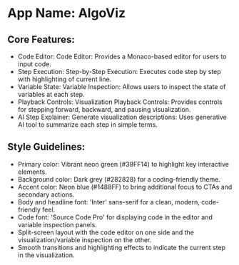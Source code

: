 # **App Name**: AlgoViz

## Core Features:

- Code Editor: Code Editor: Provides a Monaco-based editor for users to input code.
- Step Execution: Step-by-Step Execution: Executes code step by step with highlighting of current line.
- Variable State: Variable Inspection: Allows users to inspect the state of variables at each step.
- Playback Controls: Visualization Playback Controls: Provides controls for stepping forward, backward, and pausing visualization.
- AI Step Explainer: Generate visualization descriptions: Uses generative AI tool to summarize each step in simple terms.

## Style Guidelines:

- Primary color: Vibrant neon green (#39FF14) to highlight key interactive elements.
- Background color: Dark grey (#282828) for a coding-friendly theme.
- Accent color: Neon blue (#1488FF) to bring additional focus to CTAs and secondary actions.
- Body and headline font: 'Inter' sans-serif for a clean, modern, code-friendly feel.
- Code font: 'Source Code Pro' for displaying code in the editor and variable inspection panels.
- Split-screen layout with the code editor on one side and the visualization/variable inspection on the other.
- Smooth transitions and highlighting effects to indicate the current step in the visualization.